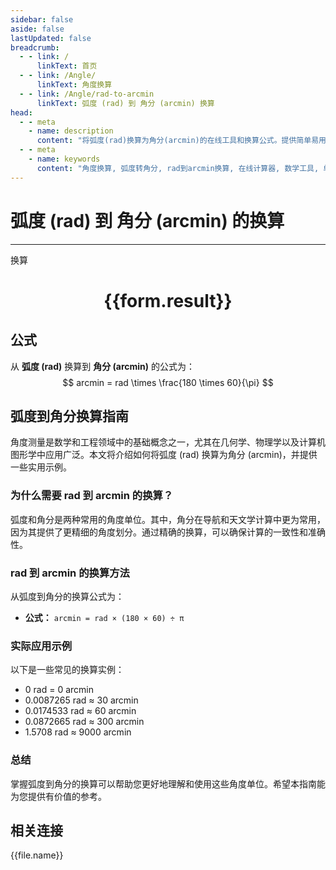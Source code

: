 ```yaml
---
sidebar: false
aside: false
lastUpdated: false
breadcrumb:
  - - link: /
      linkText: 首页
  - - link: /Angle/
      linkText: 角度换算
  - - link: /Angle/rad-to-arcmin
      linkText: 弧度 (rad) 到 角分 (arcmin) 换算
head:
  - - meta
    - name: description
      content: "将弧度(rad)换算为角分(arcmin)的在线工具和换算公式。提供简单易用的角度单位换算计算器。"
  - - meta
    - name: keywords
      content: "角度换算, 弧度转角分, rad到arcmin换算, 在线计算器, 数学工具, 单位换算"
---
```

# 弧度 (rad) 到 角分 (arcmin) 的换算
---
<script setup>
import { onMounted, reactive, inject, ref } from 'vue'
import { NButton, NForm, NFormItem, NInput, NInputNumber, NSelect, NCard, useMessage,NGrid ,NGi } from 'naive-ui'
import { defineClientComponent } from 'vitepress'
import { Angle } from '../../files';
const convert = inject('convert')

const form = reactive({
  number: null,
  result: '',
})

const convertHandler = () => {
  if (form.number !== null && !isNaN(form.number)) {
    const convertedValue = parseFloat(form.number) * 180 * 60 / Math.PI
    form.result = `${form.number}rad = ${convertedValue.toFixed(4)}arcmin`
  } else {
    form.result = '请输入有效的数值。'
  }
}
</script>

<n-form size="large" :model="form">
  <n-form-item label="弧度 (rad)">
    <n-input-number v-model:value="form.number" placeholder="输入弧度" style="width: 100%" />
  </n-form-item>
  <n-form-item>
    <n-button type="primary" @click="convertHandler" block>换算</n-button>
  </n-form-item>
</n-form>

<n-card  embedded :bordered="false" hoverable>
  <div  style="text-align:center">
    <h1>{{form.result}}</h1>
  </div>
</n-card>

## 公式

从 **弧度 (rad)** 换算到 **角分 (arcmin)** 的公式为：
$$ arcmin = rad \times \frac{180 \times 60}{\pi} $$

## 弧度到角分换算指南

角度测量是数学和工程领域中的基础概念之一，尤其在几何学、物理学以及计算机图形学中应用广泛。本文将介绍如何将弧度 (rad) 换算为角分 (arcmin)，并提供一些实用示例。

### 为什么需要 rad 到 arcmin 的换算？

弧度和角分是两种常用的角度单位。其中，角分在导航和天文学计算中更为常用，因为其提供了更精细的角度划分。通过精确的换算，可以确保计算的一致性和准确性。

### rad 到 arcmin 的换算方法

从弧度到角分的换算公式为：

- **公式：** `arcmin = rad × (180 × 60) ÷ π`

### 实际应用示例

以下是一些常见的换算实例：

- 0 rad = 0 arcmin
- 0.0087265 rad ≈ 30 arcmin
- 0.0174533 rad ≈ 60 arcmin
- 0.0872665 rad ≈ 300 arcmin
- 1.5708 rad ≈ 9000 arcmin

### 总结

掌握弧度到角分的换算可以帮助您更好地理解和使用这些角度单位。希望本指南能为您提供有价值的参考。

## 相关连接
<n-grid x-gap="12" :cols="3">
  <n-gi v-for="(file, index) in Angle" :key="index">
    <n-button
      text
      tag="a"
      :href="file.path"
      type="primary"
    >
      {{file.name}}
    </n-button>
  </n-gi>
</n-grid>